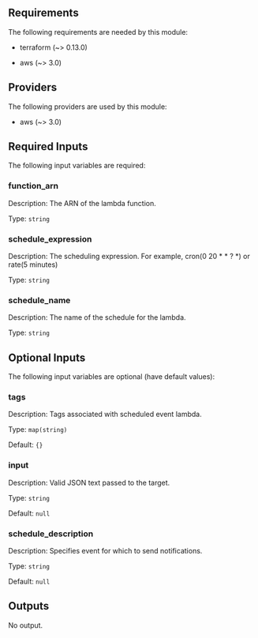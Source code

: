 ## Requirements

The following requirements are needed by this module:

- terraform (~> 0.13.0)

- aws (~> 3.0)

## Providers

The following providers are used by this module:

- aws (~> 3.0)

## Required Inputs

The following input variables are required:

### function\_arn

Description: The ARN of the lambda function.

Type: `string`

### schedule\_expression

Description: The scheduling expression. For example, cron(0 20 \* \* ? \*) or rate(5 minutes)

Type: `string`

### schedule\_name

Description: The name of the schedule for the lambda.

Type: `string`

## Optional Inputs

The following input variables are optional (have default values):

### tags

Description: Tags associated with scheduled event lambda.

Type: `map(string)`

Default: `{}`

### input

Description: Valid JSON text passed to the target.

Type: `string`

Default: `null`

### schedule\_description

Description: Specifies event for which to send notifications.

Type: `string`

Default: `null`

## Outputs

No output.


